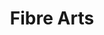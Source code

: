---
title: Fibre Arts
description: This covers all fibre-based crafts - knitting, crochet, spinning, weaving.  You'll find it all here.
image:

# Badge style
style:
    background: "#2a9d8f"
    color: "#fff"
---